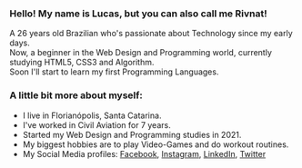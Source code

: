 ### Hello! My name is Lucas, but you can also call me Rivnat!

A 26 years old Brazilian who's passionate about Technology since my early days. <br>
Now, a beginner in the Web Design and Programming world, currently studying HTML5, CSS3 and Algorithm. <br>
Soon I'll start to learn my first Programming Languages.

### A little bit more about myself:

- I live in Florianópolis, Santa Catarina.
- I've worked in Civil Aviation for 7 years.
- Started my Web Design and Programming studies in 2021.
- My biggest hobbies are to play Video-Games and do workout routines.
- My Social Media profiles: <a href="https://www.facebook.com/lucas.v.zille/" target="_blank">Facebook</a>, <a href="https://www.instagram.com/rivnatzille/" target="_blank">Instagram</a>, <a href="https://www.linkedin.com/in/lucas-victore-zille-816304215/" target="_blank">LinkedIn</a>, <a href="https://twitter.com/Rivnat3" target="_blank">Twitter</a>

